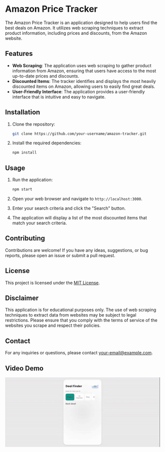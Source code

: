# Amazon Price Tracker

The Amazon Price Tracker is an application designed to help users find the best deals on Amazon. It utilizes web scraping techniques to extract product information, including prices and discounts, from the Amazon website.

## Features

- **Web Scraping**: The application uses web scraping to gather product information from Amazon, ensuring that users have access to the most up-to-date prices and discounts.
- **Discounted Items**: The tracker identifies and displays the most heavily discounted items on Amazon, allowing users to easily find great deals.
- **User-Friendly Interface**: The application provides a user-friendly interface that is intuitive and easy to navigate.

## Installation

1. Clone the repository:

    ```bash
    git clone https://github.com/your-username/amazon-tracker.git
    ```

2. Install the required dependencies:

    ```bash
    npm install
    ```

## Usage

1. Run the application:

    ```bash
    npm start
    ```

2. Open your web browser and navigate to `http://localhost:3000`.

3. Enter your search criteria and click the "Search" button.

4. The application will display a list of the most discounted items that match your search criteria.

## Contributing

Contributions are welcome! If you have any ideas, suggestions, or bug reports, please open an issue or submit a pull request.

## License

This project is licensed under the [MIT License](LICENSE).

## Disclaimer

This application is for educational purposes only. The use of web scraping techniques to extract data from websites may be subject to legal restrictions. Please ensure that you comply with the terms of service of the websites you scrape and respect their policies.

## Contact

For any inquiries or questions, please contact [your-email@example.com](mailto:yonisaden7@gmail.com).


## Video Demo
<!--  path video recording of app  -->
![Demo](recording-ezgif.com-video-to-gif-converter.gif)